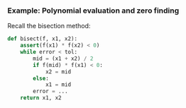 ### Example: Polynomial evaluation and zero finding
Recall the bisection method:
``` python
def bisect(f, x1, x2):
	assert(f(x1) * f(x2) < 0)
	while error < tol:
		mid = (x1 + x2) / 2
		if f(mid) * f(x1) < 0:
			x2 = mid
		else:
			x1 = mid
		error = ...
	return x1, x2
```
